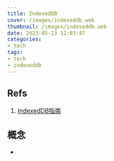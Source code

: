 ```yaml
---
title: IndexedDB
cover: /images/indexeddb.web
thumbnail: /images/indexeddb.web
date: 2023-05-23 12:03:47
categories:
- tech
tags:
- tech
- indexeddb
---
```


## Refs
1. [IndexedDB指南](https://juejin.cn/post/6844903540213678093)

## 概念
- 
